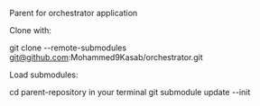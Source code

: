 Parent for orchestrator application

Clone with:

git clone --remote-submodules git@github.com:Mohammed9Kasab/orchestrator.git

Load submodules:

cd parent-repository in your terminal 
git submodule update --init

